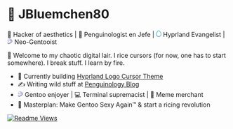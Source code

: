 <!-- <img src="https://avatars.githubusercontent.com/u/181585218?v=4" width="70" align="left" />
-->
# 👾 JBluemchen80
🎩 Hacker of aesthetics | 🐧 Penguinologist en Jefe | <img src="hyprlogo.svg" width="12" /> Hyprland Evangelist | <img src="Gentoo-logo-peach.svg" width="12" /> Neo-Gentooist

🧠 Welcome to my chaotic digital lair. I rice cursors (for now, one has to start somewhere). I break stuff. I learn by fire.

- 🧪 Currently building [Hyprland Logo Cursor Theme](https://github.com/JBluemchen80/hyprland_theme)
- ✍️ Writing wild stuff at [Penguinology Blog](https://penguinology1.wordpress.com/)
- <img src="Gentoo-logo-peach.svg" width="12" /> Gentoo enjoyer | 💻 Terminal supremacist | 🧸 Meme merchant
- 🧠 Masterplan: Make Gentoo Sexy Again™ & start a ricing revolution

[![Readme Views](https://komarev.com/ghpvc/?username=JBluemchen80&color=blueviolet)](https://github.com/yourusername)


<!--
**JBluemchen80/JBluemchen80** is a ✨ _special_ ✨ repository because its `README.md` (this file) appears on your GitHub profile.

Here are some ideas to get you started:

- 🔭 I’m currently working on ...
- 🌱 I’m currently learning ...
- 👯 I’m looking to collaborate on ...
- 🤔 I’m looking for help with ...
- 💬 Ask me about ...
- 📫 How to reach me: ...
- 😄 Pronouns: ...
- ⚡ Fun fact: ...
-->
